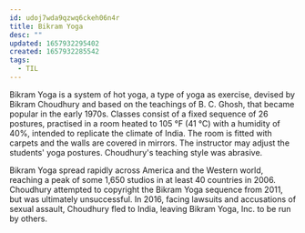 ```yaml
---
id: udoj7wda9qzwq6ckeh06n4r
title: Bikram Yoga
desc: ""
updated: 1657932295402
created: 1657932285542
tags:
  - TIL
---
```


Bikram Yoga is a system of hot yoga, a type of yoga as exercise, devised by Bikram Choudhury and based on the teachings of B. C. Ghosh, that became popular in the early 1970s. Classes consist of a fixed sequence of 26 postures, practised in a room heated to 105 °F (41 °C) with a humidity of 40%, intended to replicate the climate of India. The room is fitted with carpets and the walls are covered in mirrors. The instructor may adjust the students' yoga postures. Choudhury's teaching style was abrasive.

Bikram Yoga spread rapidly across America and the Western world, reaching a peak of some 1,650 studios in at least 40 countries in 2006. Choudhury attempted to copyright the Bikram Yoga sequence from 2011, but was ultimately unsuccessful. In 2016, facing lawsuits and accusations of sexual assault, Choudhury fled to India, leaving Bikram Yoga, Inc. to be run by others.

